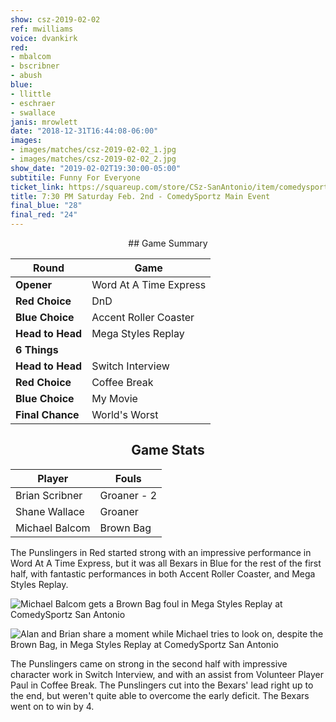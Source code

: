 ```yaml
---
show: csz-2019-02-02
ref: mwilliams
voice: dvankirk
red:
- mbalcom
- bscribner
- abush
blue:
- llittle
- eschraer
- swallace
janis: mrowlett
date: "2018-12-31T16:44:08-06:00"
images:
- images/matches/csz-2019-02-02_1.jpg
- images/matches/csz-2019-02-02_2.jpg
show_date: "2019-02-02T19:30:00-05:00"
subtitile: Funny For Everyone
ticket_link: https://squareup.com/store/CSz-SanAntonio/item/comedysportz-saturday-night-19
title: 7:30 PM Saturday Feb. 2nd - ComedySportz Main Event
final_blue: "28"
final_red: "24"
---
```


<center>
## Game Summary

| **Round** | **Game** |
|--------------|------|
| **Opener**       |Word At A Time Express|
| **Red Choice**   |DnD|
| **Blue Choice**  |Accent Roller Coaster      |
| **Head to Head** |Mega Styles Replay     |
| **6 Things**     |      |
| **Head to Head** |Switch Interview      |
| **Red Choice**   |Coffee Break   |
| **Blue Choice**  |My Movie      |
| **Final Chance** |World's Worst      |

## Game Stats

| **Player** | **Fouls** |
|--------|-------|
|Brian Scribner|Groaner - 2|
|Shane Wallace   |Groaner   |
|Michael Balcom|Brown Bag|

</center>

The Punslingers in Red started strong with an impressive performance in Word At A Time Express, but it was all Bexars in Blue for the rest of the first half, with fantastic performances in both Accent Roller Coaster, and Mega Styles Replay.

![Michael Balcom gets a Brown Bag foul in Mega Styles Replay at ComedySportz San Antonio](/images/matches/csz-2019-02-02_2.jpg)

![Alan and Brian share a moment while Michael tries to look on, despite the Brown Bag, in Mega Styles Replay at ComedySportz San Antonio](/images/matches/csz-2019-02-02_1.jpg)

The Punslingers came on strong in the second half with impressive character work in Switch Interview, and with an assist from Volunteer Player Paul in Coffee Break. The Punslingers cut into the Bexars' lead right up to the end, but weren't quite able to overcome the early deficit. The Bexars went on to win by 4.

